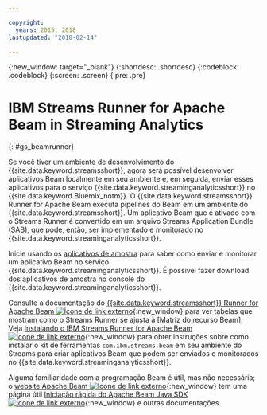 ```yaml
---

copyright:
  years: 2015, 2018
lastupdated: "2018-02-14"

---
```


<!-- Attribute definitions -->
{:new_window: target="_blank"}
{:shortdesc: .shortdesc}
{:codeblock: .codeblock}
{:screen: .screen}
{:pre: .pre}

# IBM Streams Runner for Apache Beam in Streaming Analytics
{: #gs_beamrunner}

Se você tiver um ambiente de desenvolvimento do {{site.data.keyword.streamsshort}}, agora será possível desenvolver aplicativos Beam localmente em seu ambiente e, em seguida, enviar esses aplicativos para o serviço {{site.data.keyword.streaminganalyticsshort}} no {{site.data.keyword.Bluemix_notm}}. O {{site.data.keyword.streamsshort}} Runner for Apache Beam executa pipelines do Beam em um ambiente do {{site.data.keyword.streamsshort}}. Um aplicativo Beam que é ativado com o Streams Runner é convertido em um arquivo Streams Application Bundle (SAB), que pode, então, ser implementado e monitorado no {{site.data.keyword.streaminganalyticsshort}}.


Inicie usando os [aplicativos de amostra](/docs/services/StreamingAnalytics/c_starterapps.html) para saber como enviar e monitorar um aplicativo Beam no serviço {{site.data.keyword.streaminganalyticsshort}}. É possível fazer download dos aplicativos de amostra no console do {{site.data.keyword.streaminganalyticsshort}}.

Consulte a documentação do [{{site.data.keyword.streamsshort}} Runner for Apache Beam ![Ícone de link externo](../../icons/launch-glyph.svg "Ícone de link externo")](https://ibmstreams.github.io/streamsx.documentation/docs/beamrunner/beamrunner-1-intro/){:new_window} para ver tabelas que mostram como o Streams Runner se ajusta à [Matriz do recurso Beam]. Veja [Instalando o IBM Streams Runner for Apache Beam ![Ícone de link externo](../../icons/launch-glyph.svg "Ícone de link externo")](http://bit.ly/2zFDpPr){:new_window} para obter instruções sobre como instalar o kit de ferramentas `com.ibm.streams.beam` em seu ambiente do Streams para criar aplicativos Beam que podem ser enviados e monitorados no {{site.data.keyword.streaminganalyticsshort}}.

Alguma familiaridade com a programação Beam é útil, mas não necessária; o [website Apache Beam ![Ícone de link externo](../../icons/launch-glyph.svg "Ícone de link externo")](https://beam.apache.org/documentation/){:new_window} tem uma página útil [Iniciação rápida do Apache Beam Java SDK ![Ícone de link externo](../../icons/launch-glyph.svg "Ícone de link externo")](https://beam.apache.org/get-started/quickstart-java/){:new_window} e outras documentações.
